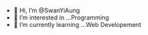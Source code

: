 - 👋 Hi, I’m @SwanYiAung
- 👀 I’m interested in ...Programming
- 🌱 I’m currently learning ...Web Developement

